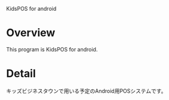KidsPOS for android  
  
Overview  
============  
This program is KidsPOS for android.
  
Detail  
============  
キッズビジネスタウンで用いる予定のAndroid用POSシステムです。